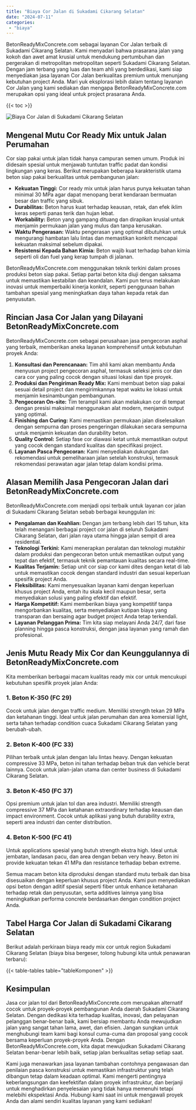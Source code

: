 ```yaml
---
title: "Biaya Cor Jalan di Sukadami Cikarang Selatan"
date: "2024-07-11"
categories: 
 - "biaya"
---
```


BetonReadyMixConcrete.com sebagai layanan Cor Jalan terbaik di Sukadami Cikarang Selatan. Kami menyadari bahwa prasarana jalan yang kokoh dan awet amat krusial untuk mendukung pertumbuhan dan pergerakan di metropolitan metropolitan seperti Sukadami Cikarang Selatan. Dengan jam terbang yang luas dan team ahli yang berdedikasi, kami siap menyediakan jasa layanan Cor Jalan berkualitas premium untuk menunjang kebutuhan project Anda. Mari yuk eksplorasi lebih dalam tentang layanan Cor Jalan yang kami sediakan dan mengapa BetonReadyMixConcrete.com merupakan opsi yang ideal untuk project prasarana Anda.

{{< toc >}}

![Biaya Cor Jalan di Sukadami Cikarang Selatan](https://betoncor8.github.io/cor/harga-beton-readymix-concrete%20(12).png)

## Mengenal Mutu Cor Ready Mix untuk Jalan Perumahan

Cor siap pakai untuk jalan tidak hanya campuran semen umum. Produk ini didesain spesial untuk menjawab tuntutan traffic padat dan kondisi lingkungan yang keras. Berikut merupakan beberapa karakteristik utama beton siap pakai berkualitas untuk pembangunan jalan:

- **Kekuatan Tinggi:** Cor ready mix untuk jalan harus punya kekuatan tahan minimal 30 MPa agar dapat menopang berat kendaraan bermuatan besar dan traffic yang sibuk.
- **Durabilitas:** Beton harus kuat terhadap keausan, retak, dan efek iklim keras seperti panas terik dan hujan lebat.
- **Workability:** Beton yang gampang dituang dan dirapikan krusial untuk menjamin permukaan jalan yang mulus dan tanpa kerusakan.
- **Waktu Pengerasan:** Waktu pengerasan yang optimal dibutuhkan untuk mengurangi hambatan lalu lintas dan memastikan konkrit mencapai kekuatan maksimal sebelum dipakai.
- **Resistensi Kepada Bahan Kimia:** Beton wajib kuat terhadap bahan kimia seperti oli dan fuel yang kerap tumpah di jalanan.

BetonReadyMixConcrete.com menggunakan teknik terkini dalam proses produksi beton siap pakai. Setiap partai beton kita diuji dengan saksama untuk memastikan kestabilan dan keandalan. Kami pun terus melakukan inovasi untuk memperbaiki kinerja konkrit, seperti penggunaan bahan tambahan spesial yang meningkatkan daya tahan kepada retak dan penyusutan.

## Rincian Jasa Cor Jalan yang Dilayani BetonReadyMixConcrete.com

BetonReadyMixConcrete.com sebagai perusahaan jasa pengecoran asphal yang terbaik, memberikan aneka layanan komprehensif untuk kebutuhan proyek Anda:

1. **Konsultasi dan Perencanaan:** Tim ahli kami akan membantu Anda menyusun project pengecoran asphal, termasuk seleksi jenis cor dan cara cor yang paling cocok dengan situasi lokasi dan tipe proyek.
2. **Produksi dan Pengiriman Ready Mix:** Kami membuat beton siap pakai sesuai detail project dan mengirimkannya tepat waktu ke lokasi untuk menjamin kesinambungan pembangunan.
3. **Pengecoran On-site:** Tim terampil kami akan melakukan cor di tempat dengan presisi maksimal menggunakan alat modern, menjamin output yang optimal.
4. **Finishing dan Curing:** Kami memastikan permukaan jalan diselesaikan dengan sempurna dan proses pengeringan dilakukan secara sempurna untuk menjamin kekuatan dan durability beton.
5. **Quality Control:** Setiap fase cor diawasi ketat untuk memastikan output yang cocok dengan standard kualitas dan specifikasi project.
6. **Layanan Pasca Pengecoran:** Kami menyediakan dukungan dan rekomendasi untuk pemeliharaan jalan setelah konstruksi, termasuk rekomendasi perawatan agar jalan tetap dalam kondisi prima.

## Alasan Memilih Jasa Pengecoran Jalan dari BetonReadyMixConcrete.com

BetonReadyMixConcrete.com menjadi opsi terbaik untuk layanan cor jalan di Sukadami Cikarang Selatan sebab berbagai keunggulan ini:

- **Pengalaman dan Keahlian:** Dengan jam terbang lebih dari 15 tahun, kita telah menangani berbagai project cor jalan di seluruh Sukadami Cikarang Selatan, dari jalan raya utama hingga jalan sempit di area residential.
- **Teknologi Terkini:** Kami menerapkan peralatan dan teknologi mutakhir dalam produksi dan pengecoran beton untuk memastikan output yang tepat dan efektif, termasuk teknik pemantauan kualitas secara real-time.
- **Kualitas Terjamin:** Setiap unit cor siap cor kami dites dengan ketat di lab untuk memastikan cocok dengan standard industri dan sesuai keperluan spesifik project Anda.
- **Fleksibilitas:** Kami menyesuaikan layanan kami dengan keperluan khusus project Anda, entah itu skala kecil maupun besar, serta menyediakan solusi yang paling efektif dan efektif.
- **Harga Kompetitif:** Kami memberikan biaya yang kompetitif tanpa mengorbankan kualitas, serta menyediakan kutipan biaya yang transparan dan bersaing agar budget project Anda tetap terkendali.
- **Layanan Pelanggan Prima:** Tim kita siap melayani Anda 24/7, dari fase planning hingga pasca konstruksi, dengan jasa layanan yang ramah dan profesional.

## Jenis Mutu Ready Mix Cor dan Keunggulannya di BetonReadyMixConcrete.com

Kita memberikan berbagai macam kualitas ready mix cor untuk mencukupi kebutuhan spesifik proyek jalan Anda:

### 1\. Beton K-350 (FC 29)

Cocok untuk jalan dengan traffic medium. Memiliki strength tekan 29 MPa dan ketahanan tinggi. Ideal untuk jalan perumahan dan area komersial light, serta tahan terhadap condition cuaca Sukadami Cikarang Selatan yang berubah-ubah.

### 2\. Beton K-400 (FC 33)

Pilihan terbaik untuk jalan dengan lalu lintas heavy. Dengan kekuatan compressive 33 MPa, beton ini tahan terhadap beban truk dan vehicle berat lainnya. Cocok untuk jalan-jalan utama dan center business di Sukadami Cikarang Selatan.

### 3\. Beton K-450 (FC 37)

Opsi premium untuk jalan tol dan area industri. Memiliki strength compressive 37 MPa dan ketahanan extraordinary terhadap keausan dan impact environment. Cocok untuk aplikasi yang butuh durability extra, seperti area industri dan center distribution.

### 4\. Beton K-500 (FC 41)

Untuk applications spesial yang butuh strength ekstra high. Ideal untuk jembatan, landasan pacu, dan area dengan beban very heavy. Beton ini provide kekuatan tekan 41 MPa dan resistance terhadap beban extreme.

Semua macam beton kita diproduksi dengan standard mutu terbaik dan bisa disesuaikan dengan keperluan khusus project Anda. Kami pun menyediakan opsi beton dengan aditif spesial seperti fiber untuk enhance ketahanan terhadap retak dan penyusutan, serta additives lainnya yang bisa meningkatkan performa concrete berdasarkan dengan condition project Anda.

## Tabel Harga Cor Jalan di Sukadami Cikarang Selatan

Berikut adalah perkiraan biaya ready mix cor untuk region Sukadami Cikarang Selatan (biaya bisa bergeser, tolong hubungi kita untuk penawaran terbaru):

{{< table-tables table="tableKomponen" >}}

## Kesimpulan

Jasa cor jalan tol dari BetonReadyMixConcrete.com merupakan alternatif cocok untuk proyek-proyek pembangunan Anda daerah Sukadami Cikarang Selatan. Dengan dedikasi kita terhadap kualitas, inovasi, dan pelayanan pelanggan benar-benar baik, kami bersiap membantu Anda mewujudkan jalan yang sangat tahan lama, awet, dan efisien. Jangan sungkan untuk menghubungi team kami bagi konsul cuma-cuma dan proposal yang cocok bersama keperluan proyek-proyek Anda. Dengan BetonReadyMixConcrete.com, kita dapat mewujudkan Sukadami Cikarang Selatan benar-benar lebih baik, setiap jalan berkualitas setiap setiap saat.

Kami juga menawarkan jasa layanan tambahan contohnya pengawasan dan penilaian pasca konstruksi untuk memastikan infrastruktur yang telah dibangun tetap dalam keadaan optimal. Kami mengerti pentingnya keberlangsungan dan keefektifan dalam proyek infrastruktur, dan berjanji untuk menghadirkan penyelesaian yang tidak hanya memenuhi tetapi melebihi ekspektasi Anda. Hubungi kami saat ini untuk mengawali proyek Anda dan alami sendiri kualitas layanan yang kami sediakan!
